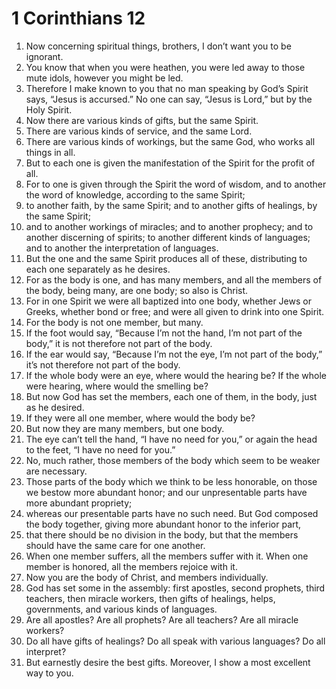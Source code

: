 ﻿
# 1 Corinthians 12
1. Now concerning spiritual things, brothers, I don’t want you to be ignorant. 
2. You know that when you were heathen, you were led away to those mute idols, however you might be led. 
3. Therefore I make known to you that no man speaking by God’s Spirit says, “Jesus is accursed.” No one can say, “Jesus is Lord,” but by the Holy Spirit. 
4. Now there are various kinds of gifts, but the same Spirit. 
5. There are various kinds of service, and the same Lord. 
6. There are various kinds of workings, but the same God, who works all things in all. 
7. But to each one is given the manifestation of the Spirit for the profit of all. 
8. For to one is given through the Spirit the word of wisdom, and to another the word of knowledge, according to the same Spirit; 
9. to another faith, by the same Spirit; and to another gifts of healings, by the same Spirit; 
10. and to another workings of miracles; and to another prophecy; and to another discerning of spirits; to another different kinds of languages; and to another the interpretation of languages. 
11. But the one and the same Spirit produces all of these, distributing to each one separately as he desires. 
12. For as the body is one, and has many members, and all the members of the body, being many, are one body; so also is Christ. 
13. For in one Spirit we were all baptized into one body, whether Jews or Greeks, whether bond or free; and were all given to drink into one Spirit. 
14. For the body is not one member, but many. 
15. If the foot would say, “Because I’m not the hand, I’m not part of the body,” it is not therefore not part of the body. 
16. If the ear would say, “Because I’m not the eye, I’m not part of the body,” it’s not therefore not part of the body. 
17. If the whole body were an eye, where would the hearing be? If the whole were hearing, where would the smelling be? 
18. But now God has set the members, each one of them, in the body, just as he desired. 
19. If they were all one member, where would the body be? 
20. But now they are many members, but one body. 
21. The eye can’t tell the hand, “I have no need for you,” or again the head to the feet, “I have no need for you.” 
22. No, much rather, those members of the body which seem to be weaker are necessary. 
23. Those parts of the body which we think to be less honorable, on those we bestow more abundant honor; and our unpresentable parts have more abundant propriety; 
24. whereas our presentable parts have no such need. But God composed the body together, giving more abundant honor to the inferior part, 
25. that there should be no division in the body, but that the members should have the same care for one another. 
26. When one member suffers, all the members suffer with it. When one member is honored, all the members rejoice with it. 
27. Now you are the body of Christ, and members individually. 
28. God has set some in the assembly: first apostles, second prophets, third teachers, then miracle workers, then gifts of healings, helps, governments, and various kinds of languages. 
29. Are all apostles? Are all prophets? Are all teachers? Are all miracle workers? 
30. Do all have gifts of healings? Do all speak with various languages? Do all interpret? 
31. But earnestly desire the best gifts. Moreover, I show a most excellent way to you. 
